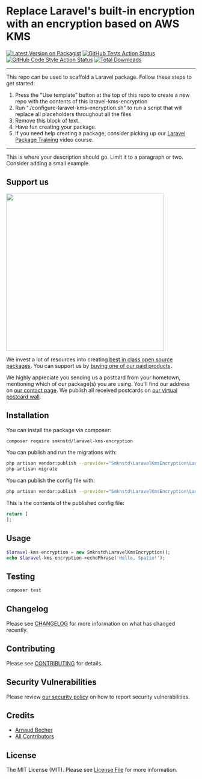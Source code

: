 # Replace Laravel's built-in encryption with an encryption based on AWS KMS

[![Latest Version on Packagist](https://img.shields.io/packagist/v/smknstd/laravel-kms-encryption.svg?style=flat-square)](https://packagist.org/packages/smknstd/laravel-kms-encryption)
[![GitHub Tests Action Status](https://img.shields.io/github/workflow/status/smknstd/laravel-kms-encryption/run-tests?label=tests)](https://github.com/smknstd/laravel-kms-encryption/actions?query=workflow%3Arun-tests+branch%3Amain)
[![GitHub Code Style Action Status](https://img.shields.io/github/workflow/status/smknstd/laravel-kms-encryption/Check%20&%20fix%20styling?label=code%20style)](https://github.com/smknstd/laravel-kms-encryption/actions?query=workflow%3A"Check+%26+fix+styling"+branch%3Amain)
[![Total Downloads](https://img.shields.io/packagist/dt/smknstd/laravel-kms-encryption.svg?style=flat-square)](https://packagist.org/packages/smknstd/laravel-kms-encryption)

---
This repo can be used to scaffold a Laravel package. Follow these steps to get started:

1. Press the "Use template" button at the top of this repo to create a new repo with the contents of this laravel-kms-encryption
2. Run "./configure-laravel-kms-encryption.sh" to run a script that will replace all placeholders throughout all the files
3. Remove this block of text.
4. Have fun creating your package.
5. If you need help creating a package, consider picking up our <a href="https://laravelpackage.training">Laravel Package Training</a> video course.
---

This is where your description should go. Limit it to a paragraph or two. Consider adding a small example.

## Support us

[<img src="https://github-ads.s3.eu-central-1.amazonaws.com/laravel-kms-encryption.jpg?t=1" width="419px" />](https://spatie.be/github-ad-click/laravel-kms-encryption)

We invest a lot of resources into creating [best in class open source packages](https://spatie.be/open-source). You can support us by [buying one of our paid products](https://spatie.be/open-source/support-us).

We highly appreciate you sending us a postcard from your hometown, mentioning which of our package(s) you are using. You'll find our address on [our contact page](https://spatie.be/about-us). We publish all received postcards on [our virtual postcard wall](https://spatie.be/open-source/postcards).

## Installation

You can install the package via composer:

```bash
composer require smknstd/laravel-kms-encryption
```

You can publish and run the migrations with:

```bash
php artisan vendor:publish --provider="Smknstd\LaravelKmsEncryption\LaravelKmsEncryptionServiceProvider" --tag="laravel-kms-encryption-migrations"
php artisan migrate
```

You can publish the config file with:
```bash
php artisan vendor:publish --provider="Smknstd\LaravelKmsEncryption\LaravelKmsEncryptionServiceProvider" --tag="laravel-kms-encryption-config"
```

This is the contents of the published config file:

```php
return [
];
```

## Usage

```php
$laravel-kms-encryption = new Smknstd\LaravelKmsEncryption();
echo $laravel-kms-encryption->echoPhrase('Hello, Spatie!');
```

## Testing

```bash
composer test
```

## Changelog

Please see [CHANGELOG](CHANGELOG.md) for more information on what has changed recently.

## Contributing

Please see [CONTRIBUTING](.github/CONTRIBUTING.md) for details.

## Security Vulnerabilities

Please review [our security policy](../../security/policy) on how to report security vulnerabilities.

## Credits

- [Arnaud Becher](https://github.com/smknstd)
- [All Contributors](../../contributors)

## License

The MIT License (MIT). Please see [License File](LICENSE.md) for more information.
